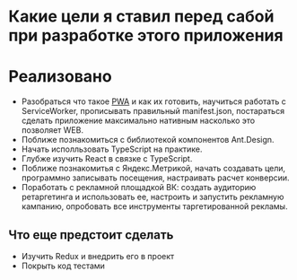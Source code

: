 # Какие цели я ставил перед сабой при разработке этого приложения  

# Реализовано

* Разобраться что такое [PWA](https://habr.com/ru/post/418923/) и как их готовить, научиться работать с ServiceWorker, прописывать правильный manifest.json, постараться сделать приложение максимально нативным насколько это позволяет WEB.
* Поближе познакомиться с библиотекой компонентов Ant.Design.
* Начать исполльзовать TypeScript на практике.
* Глубже изучить React в связке с TypeScript.
* Поближе познакомитья с Яндекс.Метрикой, начать создавать цели, программно записывать посещения, настраивать расчет конверсии.
* Поработать с рекламной площадкой ВК: создать аудиторию ретаргетинга и использовать ее, настроить и запустить рекламную кампанию, опробовать все инструменты таргетированной рекламы.

## Что еще предстоит сделать

* Изучить Redux и внедрить его в проект
* Покрыть код тестами
